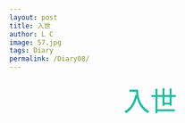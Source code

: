 ```yaml
---
layout: post
title: 入世
author: L C
image: 57.jpg
tags: Diary
permalink: /Diary08/
---
```

<iframe src="/vedio/悬.mp3" autostart="true" loop="true" style="display:none"></iframe>


<center><font size="10" color="#1ABC9C">入世</font></center><br> 


  
